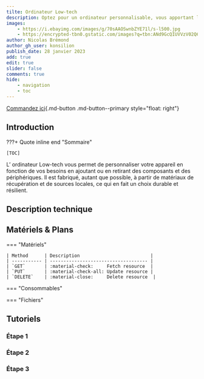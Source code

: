 ```yaml
---
tilte: Ordinateur Low-tech
description: Optez pour un ordinateur personnalisable, vous apportant la juste dose technologique aux justes prix.
images: 
    - https://i.ebayimg.com/images/g/70sAAOSwnbZYE71l/s-l500.jpg
    - https://encrypted-tbn0.gstatic.com/images?q=tbn:ANd9GcQIUVVzV02Q6aeqppZk0NQEze2o6yBWFxt-2p-hSeKLD0ub5kG2Abe7-ayuGA8a1_AxJHA&usqp=CAU
author: Nicolas Brémond
author_gh_user: konsilion
publish_date: 28 janvier 2023
add: true
edit: true
slider: false
comments: true
hide: 
    - navigation
    - toc
---
```


[Commandez ici](#){.md-button .md-button--primary style="float: right"}
   

## Introduction


???+ Quote inline end "Sommaire"
    
    [TOC]

L’ ordinateur Low-tech vous permet de personnaliser votre appareil en fonction de vos besoins en ajoutant ou en retirant des composants et des périphériques. Il est fabriqué, autant que possible, à partir de matériaux de récupération et de sources locales, ce qui en fait un choix durable et résilient. 



## Description technique


## Matériels & Plans 

=== "Matériels"

    | Method      | Description                          |
    | ----------- | ------------------------------------ |
    | `GET`       | :material-check:     Fetch resource  |
    | `PUT`       | :material-check-all: Update resource |
    | `DELETE`    | :material-close:     Delete resource  |


=== "Consommables"


=== "Fichiers"

## Tutoriels

### Étape 1

### Étape 2

### Étape 3